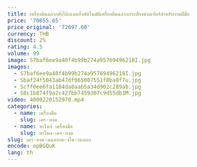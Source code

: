 ```yaml
---
title: เครื่องติดฉลากตั้งโต๊ะแบบกึ่งอัตโนมัติเครื่องติดฉลากกระป๋องขวดเบียร์สำหรับงานฝีมือ
price: '70655.65'
price_original: '72097.60'
currency: THB
discount: 2%
rating: 4.5
volume: 99
image: S7baf6ee9a40f4b99b274a95769496218I.jpg
images:
  - S7baf6ee9a40f4b99b274a95769496218I.jpg
  - Sbaf24f5043ab47df965007551f8ba8f7u.jpg
  - Scff0ee6fa1184da8aab5a34d902c289ab.jpg
  - S8c1b874f9a2c427bb7459307c9d55db3M.jpg
video: 4000220152970.mp4
categories:
  - name: เครื่องมือ
    slug: เคร-องม
  - name: อะไหล่ เครื่องมือ
    slug: อะไหล-เคร-องม
slug: เคร-องต-ดฉลากต-งโต-ะแบบก
encode: opBGQuK
lang: th
---
```

  